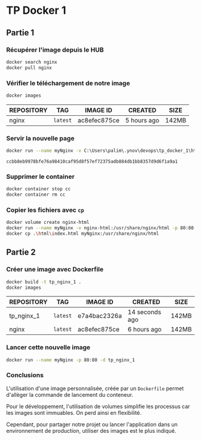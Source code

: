 # TP Docker 1

## Partie 1

### Récupérer l'image depuis le HUB

```bash
docker search nginx
docker pull nginx
```

### Vérifier le téléchargement de notre image

```bash
docker images
```

|REPOSITORY|TAG     |IMAGE ID    |CREATED    |SIZE |
|----------|--------|------------|-----------|-----|
|nginx     |`latest`|ac8efec875ce|5 hours ago|142MB|

### Servir la nouvelle page

```bash
docker run --name myNginx -v C:\Users\palim\.ynov\devops\tp_docker_1\html:/usr/share/nginx/html -p 80:80 -d nginx
```

`ccbb8eb9978bfe76a98410caf95d8f57ef72375adb884db1bb8357d9d6f1a9a1`

### Supprimer le container

```bash
docker container stop cc
docker container rm cc
```

### Copier les fichiers avec `cp`

```bash
docker volume create nginx-html
docker run --name myNginx -v nginx-html:/usr/share/nginx/html -p 80:80 -d nginx
docker cp .\html\index.html myNginx:/usr/share/nginx/html
```

## Partie 2

### Créer une image avec Dockerfile

```bash
docker build -t tp_nginx_1 .
docker images
```

|REPOSITORY|TAG     |IMAGE ID    |CREATED       |SIZE |
|----------|:------:|------------|--------------|-----|
|tp_nginx_1|`latest`|e7a4bac2326a|14 seconds ago|142MB|
|nginx     |`latest`|ac8efec875ce|6 hours ago   |142MB|

### Lancer cette nouvelle image

```bash
docker run --name myNginx -p 80:80 -d tp_nginx_1
```

### Conclusions

L'utilisation d'une image personnalisée, créée par un `Dockerfile` permet d'allèger la commande de lancement du conteneur.

Pour le développement, l'utilisation de volumes simplifie les processus car les images sont immuables. On perd ainsi en flexibilité.

Cependant, pour partager notre projet ou lancer l'application dans un environnement de production, utiliser des images est le plus indiqué.
